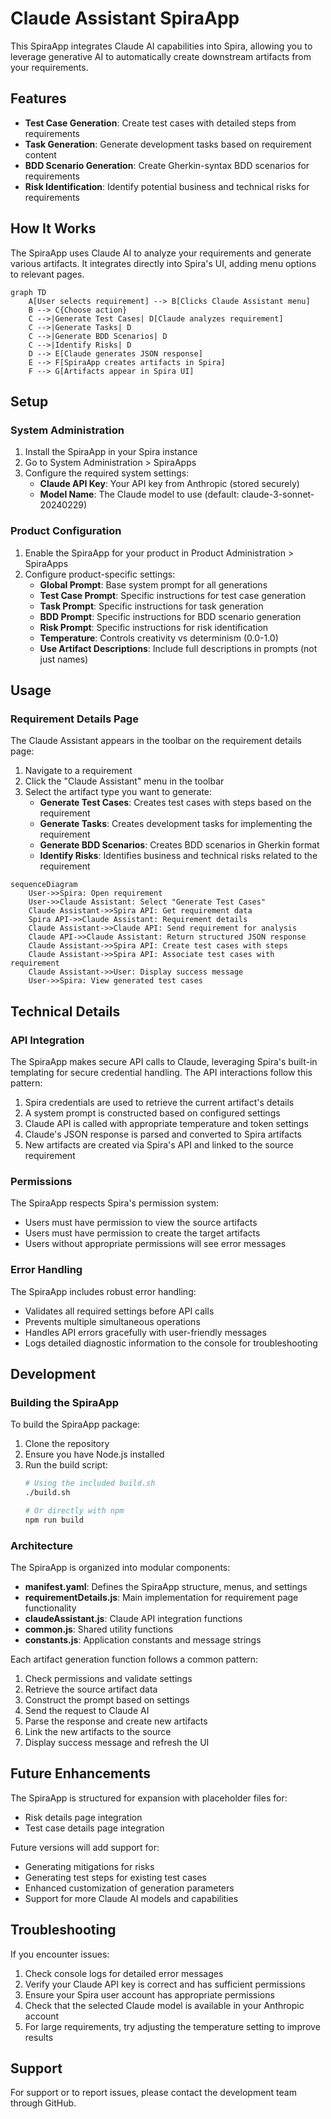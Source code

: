 # Claude Assistant SpiraApp

This SpiraApp integrates Claude AI capabilities into Spira, allowing you to leverage generative AI to automatically create downstream artifacts from your requirements.

## Features

- **Test Case Generation**: Create test cases with detailed steps from requirements
- **Task Generation**: Generate development tasks based on requirement content
- **BDD Scenario Generation**: Create Gherkin-syntax BDD scenarios for requirements
- **Risk Identification**: Identify potential business and technical risks for requirements

## How It Works

The SpiraApp uses Claude AI to analyze your requirements and generate various artifacts. It integrates directly into Spira's UI, adding menu options to relevant pages.

```mermaid
graph TD
    A[User selects requirement] --> B[Clicks Claude Assistant menu]
    B --> C{Choose action}
    C -->|Generate Test Cases| D[Claude analyzes requirement]
    C -->|Generate Tasks| D
    C -->|Generate BDD Scenarios| D
    C -->|Identify Risks| D
    D --> E[Claude generates JSON response]
    E --> F[SpiraApp creates artifacts in Spira]
    F --> G[Artifacts appear in Spira UI]
```

## Setup

### System Administration

1. Install the SpiraApp in your Spira instance
2. Go to System Administration > SpiraApps
3. Configure the required system settings:
   - **Claude API Key**: Your API key from Anthropic (stored securely)
   - **Model Name**: The Claude model to use (default: claude-3-sonnet-20240229)

### Product Configuration

1. Enable the SpiraApp for your product in Product Administration > SpiraApps
2. Configure product-specific settings:
   - **Global Prompt**: Base system prompt for all generations
   - **Test Case Prompt**: Specific instructions for test case generation
   - **Task Prompt**: Specific instructions for task generation
   - **BDD Prompt**: Specific instructions for BDD scenario generation
   - **Risk Prompt**: Specific instructions for risk identification
   - **Temperature**: Controls creativity vs determinism (0.0-1.0)
   - **Use Artifact Descriptions**: Include full descriptions in prompts (not just names)

## Usage

### Requirement Details Page

The Claude Assistant appears in the toolbar on the requirement details page:

1. Navigate to a requirement
2. Click the "Claude Assistant" menu in the toolbar
3. Select the artifact type you want to generate:
   - **Generate Test Cases**: Creates test cases with steps based on the requirement
   - **Generate Tasks**: Creates development tasks for implementing the requirement
   - **Generate BDD Scenarios**: Creates BDD scenarios in Gherkin format
   - **Identify Risks**: Identifies business and technical risks related to the requirement

```mermaid
sequenceDiagram
    User->>Spira: Open requirement
    User->>Claude Assistant: Select "Generate Test Cases"
    Claude Assistant->>Spira API: Get requirement data
    Spira API->>Claude Assistant: Requirement details
    Claude Assistant->>Claude API: Send requirement for analysis
    Claude API->>Claude Assistant: Return structured JSON response
    Claude Assistant->>Spira API: Create test cases with steps
    Claude Assistant->>Spira API: Associate test cases with requirement
    Claude Assistant->>User: Display success message
    User->>Spira: View generated test cases
```

## Technical Details

### API Integration

The SpiraApp makes secure API calls to Claude, leveraging Spira's built-in templating for secure credential handling. The API interactions follow this pattern:

1. Spira credentials are used to retrieve the current artifact's details
2. A system prompt is constructed based on configured settings
3. Claude API is called with appropriate temperature and token settings
4. Claude's JSON response is parsed and converted to Spira artifacts
5. New artifacts are created via Spira's API and linked to the source requirement

### Permissions

The SpiraApp respects Spira's permission system:
- Users must have permission to view the source artifacts
- Users must have permission to create the target artifacts
- Users without appropriate permissions will see error messages

### Error Handling

The SpiraApp includes robust error handling:
- Validates all required settings before API calls
- Prevents multiple simultaneous operations
- Handles API errors gracefully with user-friendly messages
- Logs detailed diagnostic information to the console for troubleshooting

## Development

### Building the SpiraApp

To build the SpiraApp package:

1. Clone the repository
2. Ensure you have Node.js installed
3. Run the build script:
   ```bash
   # Using the included build.sh
   ./build.sh
   
   # Or directly with npm
   npm run build
   ```

### Architecture

The SpiraApp is organized into modular components:

- **manifest.yaml**: Defines the SpiraApp structure, menus, and settings
- **requirementDetails.js**: Main implementation for requirement page functionality
- **claudeAssistant.js**: Claude API integration functions
- **common.js**: Shared utility functions
- **constants.js**: Application constants and message strings

Each artifact generation function follows a common pattern:
1. Check permissions and validate settings
2. Retrieve the source artifact data
3. Construct the prompt based on settings
4. Send the request to Claude AI
5. Parse the response and create new artifacts
6. Link the new artifacts to the source
7. Display success message and refresh the UI

## Future Enhancements

The SpiraApp is structured for expansion with placeholder files for:
- Risk details page integration
- Test case details page integration

Future versions will add support for:
- Generating mitigations for risks
- Generating test steps for existing test cases
- Enhanced customization of generation parameters
- Support for more Claude AI models and capabilities

## Troubleshooting

If you encounter issues:

1. Check console logs for detailed error messages
2. Verify your Claude API key is correct and has sufficient permissions
3. Ensure your Spira user account has appropriate permissions
4. Check that the selected Claude model is available in your Anthropic account
5. For large requirements, try adjusting the temperature setting to improve results

## Support

For support or to report issues, please contact the development team through GitHub.
